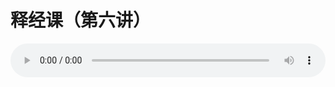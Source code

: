 # 释经课（第六讲）

<audio style="width: 100%;" preload="false" controls controlslist="nodownload"><source src="//cdn.simai.ml/audio/mp3/old/17790.mp3" type="audio/mpeg">Your browser does not support the audio element.</audio>


